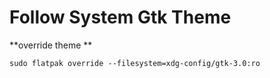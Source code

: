 # Follow System Gtk Theme 

**override theme **

    sudo flatpak override --filesystem=xdg-config/gtk-3.0:ro
